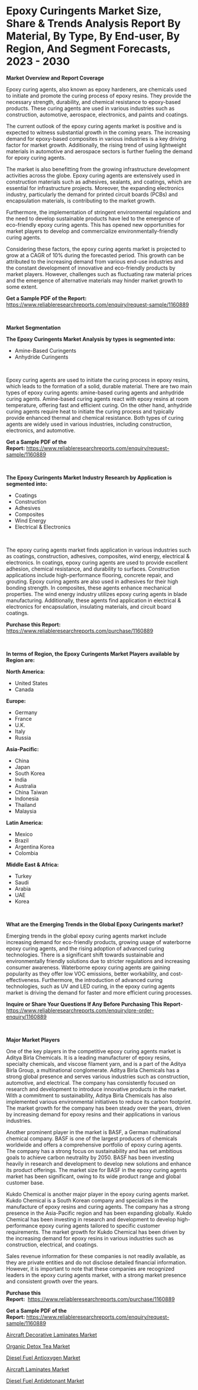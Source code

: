 <p><h1>Epoxy Curingents Market Size, Share & Trends Analysis Report By Material, By Type, By End-user, By Region, And Segment Forecasts, 2023 - 2030</h1></p><p><strong>Market Overview and Report Coverage</strong></p>
<p><p>Epoxy curing agents, also known as epoxy hardeners, are chemicals used to initiate and promote the curing process of epoxy resins. They provide the necessary strength, durability, and chemical resistance to epoxy-based products. These curing agents are used in various industries such as construction, automotive, aerospace, electronics, and paints and coatings.</p><p>The current outlook of the epoxy curing agents market is positive and is expected to witness substantial growth in the coming years. The increasing demand for epoxy-based composites in various industries is a key driving factor for market growth. Additionally, the rising trend of using lightweight materials in automotive and aerospace sectors is further fueling the demand for epoxy curing agents.</p><p>The market is also benefitting from the growing infrastructure development activities across the globe. Epoxy curing agents are extensively used in construction materials such as adhesives, sealants, and coatings, which are essential for infrastructure projects. Moreover, the expanding electronics industry, particularly the demand for printed circuit boards (PCBs) and encapsulation materials, is contributing to the market growth.</p><p>Furthermore, the implementation of stringent environmental regulations and the need to develop sustainable products have led to the emergence of eco-friendly epoxy curing agents. This has opened new opportunities for market players to develop and commercialize environmentally-friendly curing agents.</p><p>Considering these factors, the epoxy curing agents market is projected to grow at a CAGR of 10% during the forecasted period. This growth can be attributed to the increasing demand from various end-use industries and the constant development of innovative and eco-friendly products by market players. However, challenges such as fluctuating raw material prices and the emergence of alternative materials may hinder market growth to some extent.</p></p>
<p><strong>Get a Sample PDF of the Report:</strong> <a href="https://www.reliableresearchreports.com/enquiry/request-sample/1160889">https://www.reliableresearchreports.com/enquiry/request-sample/1160889</a></p>
<p>&nbsp;</p>
<p><strong>Market Segmentation</strong></p>
<p><strong>The Epoxy Curingents Market Analysis by types is segmented into:</strong></p>
<p><ul><li>Amine-Based Curingents</li><li>Anhydride Curingents</li></ul></p>
<p>&nbsp;</p>
<p><p>Epoxy curing agents are used to initiate the curing process in epoxy resins, which leads to the formation of a solid, durable material. There are two main types of epoxy curing agents: amine-based curing agents and anhydride curing agents. Amine-based curing agents react with epoxy resins at room temperature, offering fast and efficient curing. On the other hand, anhydride curing agents require heat to initiate the curing process and typically provide enhanced thermal and chemical resistance. Both types of curing agents are widely used in various industries, including construction, electronics, and automotive.</p></p>
<p><strong>Get a Sample PDF of the Report:</strong>&nbsp;<a href="https://www.reliableresearchreports.com/enquiry/request-sample/1160889">https://www.reliableresearchreports.com/enquiry/request-sample/1160889</a></p>
<p>&nbsp;</p>
<p><strong>The Epoxy Curingents Market Industry Research by Application is segmented into:</strong></p>
<p><ul><li>Coatings</li><li>Construction</li><li>Adhesives</li><li>Composites</li><li>Wind Energy</li><li>Electrical & Electronics</li></ul></p>
<p>&nbsp;</p>
<p><p>The epoxy curing agents market finds application in various industries such as coatings, construction, adhesives, composites, wind energy, electrical & electronics. In coatings, epoxy curing agents are used to provide excellent adhesion, chemical resistance, and durability to surfaces. Construction applications include high-performance flooring, concrete repair, and grouting. Epoxy curing agents are also used in adhesives for their high bonding strength. In composites, these agents enhance mechanical properties. The wind energy industry utilizes epoxy curing agents in blade manufacturing. Additionally, these agents find application in electrical & electronics for encapsulation, insulating materials, and circuit board coatings.</p></p>
<p><strong>Purchase this Report:</strong>&nbsp; <a href="https://www.reliableresearchreports.com/purchase/1160889">https://www.reliableresearchreports.com/purchase/1160889</a></p>
<p>&nbsp;</p>
<p><strong>In terms of Region, the Epoxy Curingents Market Players available by Region are:</strong></p>
<p>
    <p> <strong> North America: </strong>
        <ul>
            <li>United States</li>
            <li>Canada</li>
        </ul>
        </p> 
    <p> <strong> Europe: </strong>
        <ul>
            <li>Germany</li>
            <li>France</li>
            <li>U.K.</li>
            <li>Italy</li>
            <li>Russia</li>
        </ul>
        </p> 
    <p> <strong> Asia-Pacific: </strong>
        <ul>
            <li>China</li>
            <li>Japan</li>
            <li>South Korea</li>
            <li>India</li>
            <li>Australia</li>
            <li>China Taiwan</li>
            <li>Indonesia</li>
            <li>Thailand</li>
            <li>Malaysia</li>
        </ul>
        </p> 
    <p> <strong> Latin America: </strong>
        <ul>
            <li>Mexico</li>
            <li>Brazil</li>
            <li>Argentina Korea</li>
            <li>Colombia</li>
        </ul>
        </p> 
    <p> <strong> Middle East & Africa: </strong>
        <ul>
            <li>Turkey</li>
            <li>Saudi</li>
            <li>Arabia</li>
            <li>UAE</li>
            <li>Korea</li>
        </ul>
    </p>
    </p>
<p>&nbsp;</p>
<p><strong>What are the Emerging Trends in the Global Epoxy Curingents market?</strong></p>
<p><p>Emerging trends in the global epoxy curing agents market include increasing demand for eco-friendly products, growing usage of waterborne epoxy curing agents, and the rising adoption of advanced curing technologies. There is a significant shift towards sustainable and environmentally friendly solutions due to stricter regulations and increasing consumer awareness. Waterborne epoxy curing agents are gaining popularity as they offer low VOC emissions, better workability, and cost-effectiveness. Furthermore, the introduction of advanced curing technologies, such as UV and LED curing, in the epoxy curing agents market is driving the demand for faster and more efficient curing processes.</p></p>
<p><strong>Inquire or Share Your Questions If Any Before Purchasing This Report</strong>- <a href="https://www.reliableresearchreports.com/enquiry/pre-order-enquiry/1160889">https://www.reliableresearchreports.com/enquiry/pre-order-enquiry/1160889</a></p>
<p>&nbsp;</p>
<p><strong>Major Market Players</strong></p>
<p><p>One of the key players in the competitive epoxy curing agents market is Aditya Birla Chemicals. It is a leading manufacturer of epoxy resins, specialty chemicals, and viscose filament yarn, and is a part of the Aditya Birla Group, a multinational conglomerate. Aditya Birla Chemicals has a strong global presence and serves various industries such as construction, automotive, and electrical. The company has consistently focused on research and development to introduce innovative products in the market. With a commitment to sustainability, Aditya Birla Chemicals has also implemented various environmental initiatives to reduce its carbon footprint. The market growth for the company has been steady over the years, driven by increasing demand for epoxy resins and their applications in various industries.</p><p>Another prominent player in the market is BASF, a German multinational chemical company. BASF is one of the largest producers of chemicals worldwide and offers a comprehensive portfolio of epoxy curing agents. The company has a strong focus on sustainability and has set ambitious goals to achieve carbon neutrality by 2050. BASF has been investing heavily in research and development to develop new solutions and enhance its product offerings. The market size for BASF in the epoxy curing agents market has been significant, owing to its wide product range and global customer base.</p><p>Kukdo Chemical is another major player in the epoxy curing agents market. Kukdo Chemical is a South Korean company and specializes in the manufacture of epoxy resins and curing agents. The company has a strong presence in the Asia-Pacific region and has been expanding globally. Kukdo Chemical has been investing in research and development to develop high-performance epoxy curing agents tailored to specific customer requirements. The market growth for Kukdo Chemical has been driven by the increasing demand for epoxy resins in various industries such as construction, electrical, and coatings.</p><p>Sales revenue information for these companies is not readily available, as they are private entities and do not disclose detailed financial information. However, it is important to note that these companies are recognized leaders in the epoxy curing agents market, with a strong market presence and consistent growth over the years.</p></p>
<p><strong>Purchase this Report:</strong>&nbsp;&nbsp;<a href="https://www.reliableresearchreports.com/purchase/1160889">https://www.reliableresearchreports.com/purchase/1160889</a></p>
<p></p>
<p><strong>Get a Sample PDF of the Report:</strong>&nbsp;<a href="https://www.reliableresearchreports.com/enquiry/request-sample/1160889">https://www.reliableresearchreports.com/enquiry/request-sample/1160889</a></p>
<p><p><a href="https://medium.com/@vincentalvarez1980/aircraft-decorative-laminates-market-size-growth-forecast-2023-2030-59974c0bdeaa">Aircraft Decorative Laminates Market</a></p><p><a href="https://www.linkedin.com/pulse/organic-detox-tea-market-share-amp-new-trends-analysis-n5s8e/">Organic Detox Tea Market</a></p><p><a href="https://github.com/Chiragrp24/Market-Research-Report-List-1/blob/main/diesel-fuel-antioxygen-market.md">Diesel Fuel Antioxygen Market</a></p><p><a href="https://medium.com/@amandagarza17/aircraft-laminates-market-size-growth-forecast-2023-2030-f3b886795370">Aircraft Laminates Market</a></p><p><a href="https://github.com/Chiragrp23/Market-Research-Report-List-1/blob/main/diesel-fuel-antidetonant-market.md">Diesel Fuel Antidetonant Market</a></p></p>